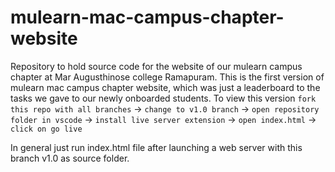 # mulearn-mac-campus-chapter-website

Repository to hold source code for the website of our mulearn campus chapter at Mar Augusthinose college Ramapuram. This is the first version of mulearn mac campus chapter website, which was just a leaderboard to the tasks we gave to our newly onboarded students. To view this version `fork this repo with all branches` -> `change to v1.0 branch` -> `open repository folder in vscode` -> `install live server extension` -> `open index.html` -> `click on go live`

In general just run index.html file after launching a web server with this branch v1.0 as source folder.
 